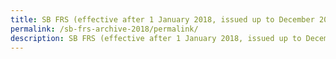 ```yaml
---
title: SB FRS (effective after 1 January 2018, issued up to December 2018)
permalink: /sb-frs-archive-2018/permalink/
description: SB FRS (effective after 1 January 2018, issued up to December 2018)
---
```


